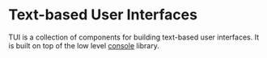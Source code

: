 # Text-based User Interfaces

TUI is a collection of components for building text-based user interfaces. It is built on top of the low level [console](https://github.com/DirectMyFile/console.dart) library.